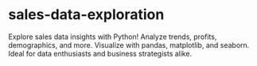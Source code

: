 # sales-data-exploration
Explore sales data insights with Python! Analyze trends, profits, demographics, and more. Visualize with pandas, matplotlib, and seaborn. Ideal for data enthusiasts and business strategists alike.
